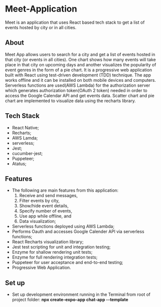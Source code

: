 # Meet-Application
Meet is an application that uses React based tech stack to get a list of events hosted by city or in all cities.

## About

Meet App allows users to search for a city and get a list of events hosted in that city (or events in all cities). One chart shows how many events will take place in that city on upcoming days and another visualizes the popularity of event genres in the form of a pie chart. It is a progressive web application built with React using test-driven development (TDD) technique. The app works offline and it can be installed on both mobile devices and computers. Serverless functions are used(AWS Lambda) for the authorization server which generates authorization token(OAuth 2 token) needed in order to access the Google Calendar API and get events data. Scatter chart and pie chart are implemented to visualize data using the recharts library.

## Tech Stack
* React Native; 
* Recharts; 
* AWS Lamda; 
* serverless; 
* Jest;
* cucumber-jest; 
* Puppeteer; 
* Atatus;

## Features
* The following are main features from this application:
  1) Receive and send messages,
  2) Filter events by city,
  3) Show/hide event details,
  4) Specify number of events,
  5) Use app while offline, and
  6) Data visualization;
* Serverless functions deployed using AWS Lambda;
* Performs Oauth and accesses Google Calender API via serverless functions;
* React Recharts visualization library;
* Jest test scripting for unit and integration testing;
* Enzyme for shallow rendering unit tests;
* Enzyme for full rendering integration tests;
* Puppeteer for user acceptance and end-to-end testing;
* Progressive Web Application.

## Set up
* Set up development environment running in the Terminal from root of project folder: **npx create-expo-app chat-app --template** 

